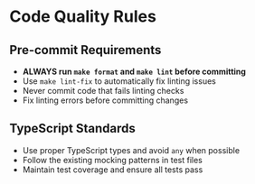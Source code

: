 # Code Quality Rules

## Pre-commit Requirements

- **ALWAYS run `make format` and `make lint` before committing**
- Use `make lint-fix` to automatically fix linting issues
- Never commit code that fails linting checks
- Fix linting errors before committing changes

## TypeScript Standards

- Use proper TypeScript types and avoid `any` when possible
- Follow the existing mocking patterns in test files
- Maintain test coverage and ensure all tests pass
